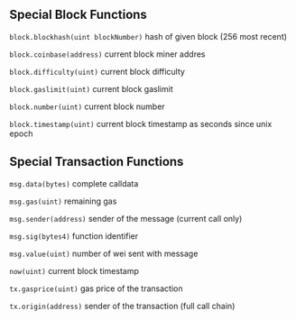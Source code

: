 ## Special Block Functions

```block.blockhash(uint blockNumber)``` hash of given block (256 most recent)

```block.coinbase(address)``` current block miner addres

```block.difficulty(uint)``` current block difficulty

```block.gaslimit(uint)``` current block gaslimit

```block.number(uint)``` current block number

```block.timestamp(uint)``` current block timestamp as seconds since unix epoch

## Special Transaction Functions

```msg.data(bytes)``` complete calldata

```msg.gas(uint)``` remaining gas

```msg.sender(address)``` sender of the message (current call only)

```msg.sig(bytes4)``` function identifier

```msg.value(uint)``` number of wei sent with message

```now(uint)``` current block timestamp 

```tx.gasprice(uint)```  gas price of the transaction

```tx.origin(address)``` sender of the transaction (full call chain)
